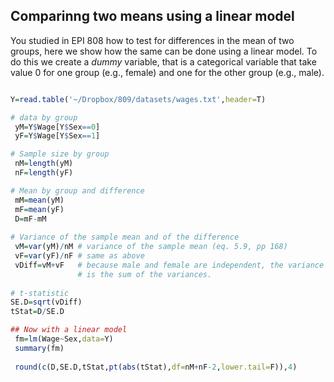 ## Comparinng two means using a linear model


You studied in EPI 808 how to test for differences in the mean of two groups, here we show how the same can be done
using a linear model. To do this we create a *dummy* variable, that is a categorical variable that take value 0 for one group (e.g., female) and 
one for the other group (e.g., male).



```r

Y=read.table('~/Dropbox/809/datasets/wages.txt',header=T)

# data by group
 yM=Y$Wage[Y$Sex==0]
 yF=Y$Wage[Y$Sex==1]

# Sample size by group
 nM=length(yM)
 nF=length(yF)

# Mean by group and difference
 mM=mean(yM)
 mF=mean(yF)
 D=mF-mM
 
# Variance of the sample mean and of the difference
 vM=var(yM)/nM # variance of the sample mean (eq. 5.9, pp 168)
 vF=var(yF)/nF # same as above
 vDiff=vM+vF   # because male and female are independent, the variance of the difference
 			   # is the sum of the variances.
 
# t-statistic
SE.D=sqrt(vDiff)
tStat=D/SE.D

## Now with a linear model
 fm=lm(Wage~Sex,data=Y)
 summary(fm)
 
 round(c(D,SE.D,tStat,pt(abs(tStat),df=nM+nF-2,lower.tail=F)),4)

```
